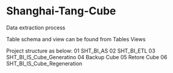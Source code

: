 # Shanghai-Tang-Cube
Data extraction process

Table schema and view can be found from
Tables
Views

Project structure as below:
01 SHT_BI_AS
02 SHT_BI_ETL
03 SHT_BI_IS_Cube_Generatino
04 Backup Cube
05 Retore Cube
06 SHT_BI_IS_Cube_Regeneration
